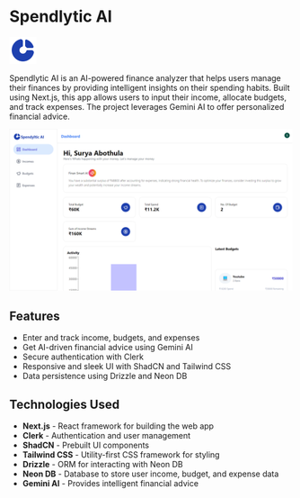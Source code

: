 # Spendlytic AI

![Spendlytic AI Logo](/public/chart-donut.svg)

Spendlytic AI is an AI-powered finance analyzer that helps users manage their finances by providing intelligent insights on their spending habits. Built using Next.js, this app allows users to input their income, allocate budgets, and track expenses. The project leverages Gemini AI to offer personalized financial advice.

![Spendlytic AI Dashboard](/public/dashboard.png)

## Features

- Enter and track income, budgets, and expenses
- Get AI-driven financial advice using Gemini AI
- Secure authentication with Clerk
- Responsive and sleek UI with ShadCN and Tailwind CSS
- Data persistence using Drizzle and Neon DB

## Technologies Used

- **Next.js** - React framework for building the web app
- **Clerk** - Authentication and user management
- **ShadCN** - Prebuilt UI components
- **Tailwind CSS** - Utility-first CSS framework for styling
- **Drizzle** - ORM for interacting with Neon DB
- **Neon DB** - Database to store user income, budget, and expense data
- **Gemini AI** - Provides intelligent financial advice
